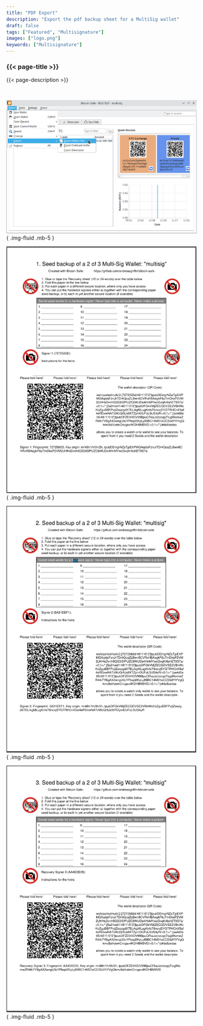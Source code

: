 ```yaml
---
title: "PDF Export"
description: "Export the pdf backup sheet for a MultiSig wallet"
draft: false
tags: ["Featured", "Multisignature"]
images: ["logo.png"]
keywords: ["Multisignature"]
---
```


### {{< page-title >}} 
{{< page-description >}} 

<br>



![lick export](step1.png)
{ .img-fluid .mb-5 }

![1](1.png)
{ .img-fluid .mb-5 }


![2](2.png)
{ .img-fluid .mb-5 }


![3](3.png)
{ .img-fluid .mb-5 }

